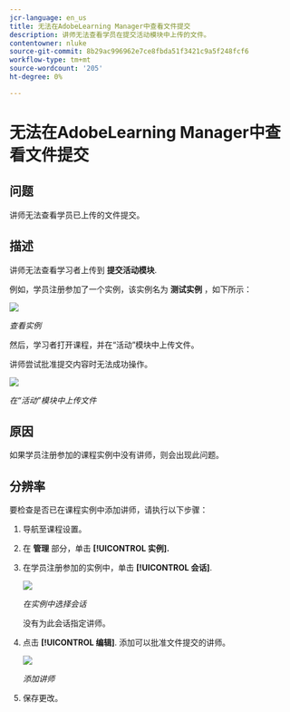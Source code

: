 ```yaml
---
jcr-language: en_us
title: 无法在AdobeLearning Manager中查看文件提交
description: 讲师无法查看学员在提交活动模块中上传的文件。
contentowner: nluke
source-git-commit: 8b29ac996962e7ce8fbda51f3421c9a5f248fcf6
workflow-type: tm+mt
source-wordcount: '205'
ht-degree: 0%

---
```




# 无法在AdobeLearning Manager中查看文件提交

## 问题

讲师无法查看学员已上传的文件提交。

## 描述

讲师无法查看学习者上传到 **提交活动模块**.

例如，学员注册参加了一个实例，该实例名为 **测试实例** ，如下所示：

![](assets/test-instance.png)

*查看实例*

然后，学习者打开课程，并在“活动”模块中上传文件。

讲师尝试批准提交内容时无法成功操作。

![](assets/activity.png)

*在“活动”模块中上传文件*

## 原因

如果学员注册参加的课程实例中没有讲师，则会出现此问题。

## 分辨率

要检查是否已在课程实例中添加讲师，请执行以下步骤：

1. 导航至课程设置。
1. 在 **管理** 部分，单击 **[!UICONTROL 实例].**
1. 在学员注册参加的实例中，单击 **[!UICONTROL 会话]**.

   ![](assets/check-instructor.png)

   *在实例中选择会话*

   没有为此会话指定讲师。

1. 点击 **[!UICONTROL 编辑]**. 添加可以批准文件提交的讲师。

   ![](assets/assign-instructor.png)

   *添加讲师*
1. 保存更改。

